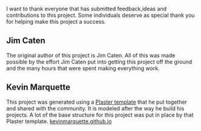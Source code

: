 I want to thank everyone that has submitted feedback,ideas and contributions to this project. Some individuals deserve as special thank you for helping make this project a success.

## Jim Caten

The original author of this project is Jim Caten. All of this was made possible by the effort Jim Caten put into getting this project off the ground and the many hours that were spent making everything work.

## Kevin Marquette

This project was generated using a [Plaster template](https://github.com/KevinMarquette/PlasterTemplates) that he put together and shared with the community. It is modeled after the way he build his projects. A lot of the base structure for this project was put in place by that Plaster template. [kevinmarquette.github.io](http://kevinmarquette.github.io)
